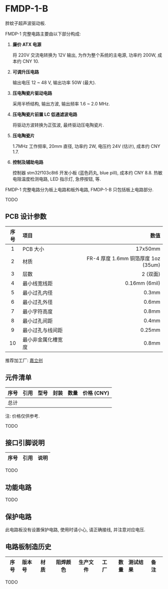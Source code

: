 # FMDP-1-B

胖蚊子超声波驱动板.

FMDP-1 完整电路主要由以下部分构成:

1. **廉价 ATX 电源**

   将 220V 交流电转换为 12V 输出, 为作为整个系统的主电源, 功率约 200W, 成本约 CNY 10.

2. **可调升压电路**

   输出电压 12 ~ 48 V, 输出功率 50W (最大).

3. **压电陶瓷片驱动电路**

   采用半桥结构, 输出方波, 输出频率 1.6 ~ 2.0 MHz.

4. **压电陶瓷片前置 LC 低通滤波电路**

   将驱动方波转换为正弦波, 最终驱动压电陶瓷片.

5. **压电陶瓷片**

   1.7MHz 工作频率, 20mm 直径, 功率约 2W, 电压约 24V (估计), 成本约 CNY 1.7.

6. **控制及辅助电路**

   控制器 stm32f103c8t6 开发小板 (蓝色药丸, blue pill), 成本约 CNY 8.8.
   热敏电阻温度检测电路, LED 指示灯, 急停按钮, 等.

FMDP-1 完整电路分为板上电路和板外电路, FMDP-1-B 只包括板上电路部分.

TODO


## PCB 设计参数

| 序号 | 项目 | 数值 |
| :--: | :-- | ---: |
| 1 | PCB 大小 | 17x50mm |
| 2 | 材质 | FR-4 厚度 1.6mm 铜箔厚度 1oz (35um) |
| 3 | 层数 | 2 (双面) |
| 4 | 最小线宽线距 | 0.16mm (6mil) |
| 5 | 最小过孔内径 | 0.3mm |
| 6 | 最小过孔外径 | 0.6mm |
| 7 | 最小字符高度 | 0.8mm |
| 8 | 最小过孔间距 | 0.4mm |
| 9 | 最小过孔与线间距 | 0.25mm |
| 10 | 最小非金属化槽宽度 | 0.8mm |

推荐加工厂: [嘉立创](https://www.jlc.com/)


## 元件清单

| 序号 | 引用 | 型号 | 封装 | 数量 | 价格 (CNY) |
| :--: | :-- | :--- | :--: | --: | ---------: |
| 总计 | | | | | |

注: 价格仅供参考.

TODO


## 接口引脚说明

| 序号 | 引用 | 说明 |
| :--: | :-- | :--- |

TODO


## 功能电路

TODO


## 保护电路

此电路板没有设置保护电路, 使用时请小心, 请正确接线, 并注意对应电压.


## 电路板制造历史

| 序号 | 版本号 | 材质 | 阻焊颜色 | 生产文件 | 工厂 | 数量 | 测试结果 | 备注 |
| :--: | :---- | :--- | :-----: | :-----: | :--: | --: | :------ | :--- |

TODO

